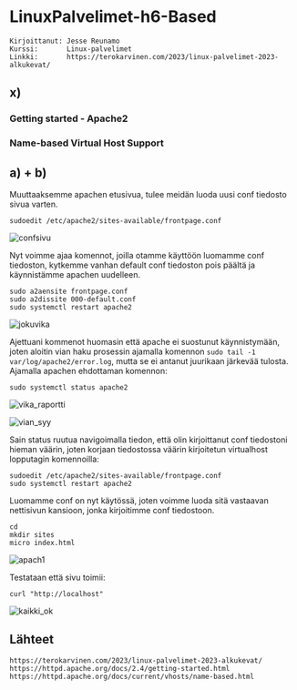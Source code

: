 # LinuxPalvelimet-h6-Based
    Kirjoittanut: Jesse Reunamo
    Kurssi:       Linux-palvelimet
    Linkki:       https://terokarvinen.com/2023/linux-palvelimet-2023-alkukevat/

## x) 
### Getting started - Apache2

### Name-based Virtual Host Support

## a) + b) 
Muuttaaksemme apachen etusivua, tulee meidän luoda uusi conf tiedosto sivua varten.

    sudoedit /etc/apache2/sites-available/frontpage.conf
    
![confsivu](https://user-images.githubusercontent.com/112503770/216899160-9ae6c132-429c-4370-ad86-2075fd1b17ef.png)



Nyt voimme ajaa komennot, joilla otamme käyttöön luomamme conf tiedoston, kytkemme vanhan default conf tiedoston pois päältä ja käynnistämme apachen uudelleen.

    sudo a2aensite frontpage.conf
    sudo a2dissite 000-default.conf
    sudo systemctl restart apache2
    

![jokuvika](https://user-images.githubusercontent.com/112503770/216899307-c5a30576-6a8d-4de6-a4e4-a173b5d0bb4a.png)

    
Ajettuani kommenot huomasin että apache ei suostunut käynnistymään, joten aloitin vian haku prosessin ajamalla komennon `sudo tail -1 var/log/apache2/error.log`, mutta se ei antanut juurikaan järkevää tulosta. Ajamalla apachen ehdottaman komennon:
    
    sudo systemctl status apache2
    
![vika_raportti](https://user-images.githubusercontent.com/112503770/216899348-b64c082d-0265-43e5-8a16-52a4f2651af3.png)
 
 ![vian_syy](https://user-images.githubusercontent.com/112503770/216899372-42151216-359a-455d-b12b-4166e58f8316.png)
  
Sain status ruutua navigoimalla tiedon, että olin kirjoittanut conf tiedostoni hieman väärin, joten korjaan tiedostossa väärin kirjoitetun virtualhost lopputagin komennoilla:

    sudoedit /etc/apache2/sites-available/frontpage.conf
    sudo systemctl restart apache2
    
Luomamme conf on nyt käytössä, joten voimme luoda sitä vastaavan nettisivun kansioon, jonka kirjoitimme conf tiedostoon.

    cd
    mkdir sites
    micro index.html
    
![apach1](https://user-images.githubusercontent.com/112503770/216899623-7a5d49bf-8dc4-4c70-909a-8fd8feb3a2e1.png)
 
Testataan että sivu toimii:

    curl "http://localhost"

![kaikki_ok](https://user-images.githubusercontent.com/112503770/216899555-93698978-80ed-4a16-baae-6277352e4ceb.png)


## Lähteet

    https://terokarvinen.com/2023/linux-palvelimet-2023-alkukevat/
    https://httpd.apache.org/docs/2.4/getting-started.html
    https://httpd.apache.org/docs/current/vhosts/name-based.html
    

